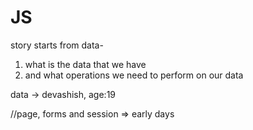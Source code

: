 # JS
story starts from data-
1. what is the data that we have
2. and what operations we need to perform on our data

data -> devashish, age:19

//page, forms and session => early days


